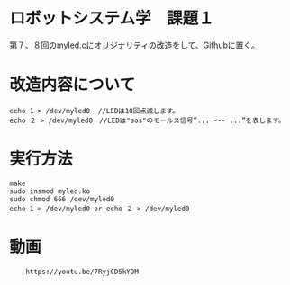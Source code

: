 # ロボットシステム学　課題１
第７、８回のmyled.cにオリジナリティの改造をして、Githubに置く。
# 改造内容について
    echo 1 > /dev/myled0  //LEDは10回点滅します。
    echo ２ > /dev/myled0　//LEDは"sos"のモールス信号”... --- ...”を表します。
# 実行方法
    make
    sudo insmod myled.ko
    sudo chmod 666 /dev/myled0
    echo 1 > /dev/myled0 or echo ２ > /dev/myled0
  
# 動画
        https://youtu.be/7RyjCD5kYOM
